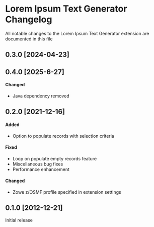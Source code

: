 # Lorem Ipsum Text Generator Changelog

All notable changes to the Lorem Ipsum Text Generator extension are documented in this file

## 0.3.0 [2024-04-23]
## 0.4.0 [2025-6-27]
#### Changed
* Java dependency removed

## 0.2.0 [2021-12-16]

#### Added
* Option to populate records with selection criteria

#### Fixed
* Loop on populate empty records feature
* Miscellaneous bug fixes
* Performance enhancement

#### Changed
* Zowe z/OSMF profile specified in extension settings

## 0.1.0 [2012-12-21]

Initial release
